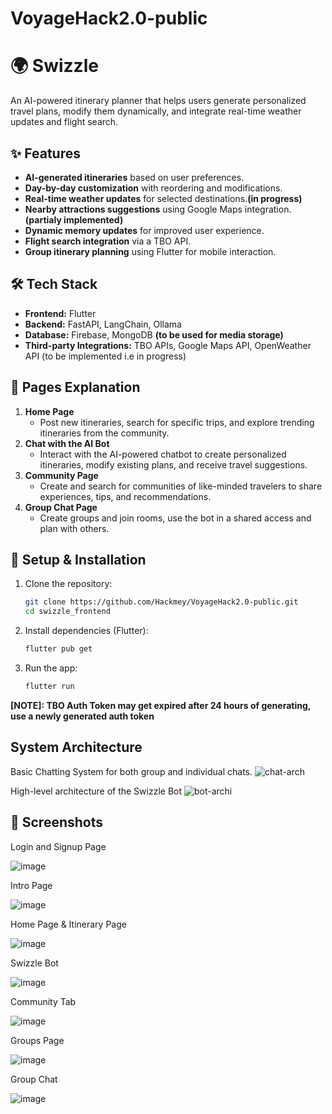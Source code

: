 # VoyageHack2.0-public
# 🌍 Swizzle

An AI-powered itinerary planner that helps users generate personalized travel plans, modify them dynamically, and integrate real-time weather updates and flight search.

## ✨ Features
- **AI-generated itineraries** based on user preferences.
- **Day-by-day customization** with reordering and modifications.
- **Real-time weather updates** for selected destinations.**(in progress)**
- **Nearby attractions suggestions** using Google Maps integration.**(partialy implemented)**
- **Dynamic memory updates** for improved user experience.
- **Flight search integration** via a TBO API.
- **Group itinerary planning** using Flutter for mobile interaction.

## 🛠️ Tech Stack
- **Frontend:** Flutter
- **Backend:** FastAPI, LangChain, Ollama
- **Database:** Firebase, MongoDB **(to be used for media storage)**
- **Third-party Integrations:** TBO APIs, Google Maps API, OpenWeather API (to be implemented i.e in progress)

## 📝 Pages Explanation
1. **Home Page**
   - Post new itineraries, search for specific trips, and explore trending itineraries from the community.
2. **Chat with the AI Bot**
   - Interact with the AI-powered chatbot to create personalized itineraries, modify existing plans, and receive travel suggestions.
3. **Community Page**
   - Create and search for communities of like-minded travelers to share experiences, tips, and recommendations.
4. **Group Chat Page**
   - Create groups and join rooms, use the bot in a shared access and plan with others.

## 🔧 Setup & Installation
1. Clone the repository:
   ```bash
   git clone https://github.com/Hackmey/VoyageHack2.0-public.git
   cd swizzle_frontend
   ```
2. Install dependencies (Flutter):
   ```bash
   flutter pub get
   ```
3. Run the app:
   ```bash
   flutter run
   ```
**[NOTE]: TBO Auth Token may get expired after 24 hours of generating, use a newly generated auth token**


## System Architecture
Basic Chatting System for both group and individual chats.
![chat-arch](https://github.com/user-attachments/assets/6f60c3c2-9d21-4789-8bbb-2529528c5b22)


High-level architecture of the Swizzle Bot
![bot-archi](https://github.com/user-attachments/assets/657c7b9c-7421-419c-bbaf-70a99cd0a2f6)

## 📸 Screenshots
Login and Signup Page

![image](https://github.com/user-attachments/assets/5fcbe323-60d0-42db-82d2-b9cac23f6502)

Intro Page

![image](https://github.com/user-attachments/assets/63177fec-8246-4836-997e-340390566435)

Home Page & Itinerary Page

![image](https://github.com/user-attachments/assets/7dcff2b2-79ac-4c72-b5a1-5e2155568e68)


Swizzle Bot

![image](https://github.com/user-attachments/assets/17fa095b-074d-4fc3-9f5f-02f90000b67d)


Community Tab

![image](https://github.com/user-attachments/assets/54045c8e-2f0b-4576-b93e-b5d032a51339)


Groups Page

![image](https://github.com/user-attachments/assets/83c6e8a3-93f1-4864-80fc-6f40109fab52)

Group Chat

![image](https://github.com/user-attachments/assets/a2029030-5a35-40af-9bb1-732fbfcddbe4)







